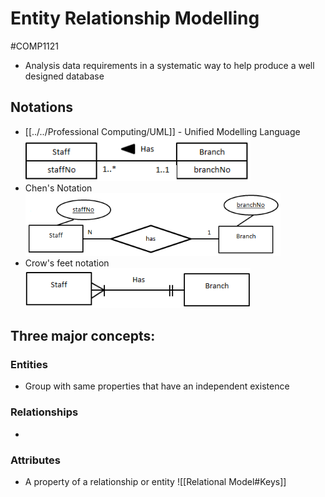 # Entity Relationship Modelling
#COMP1121
- Analysis data requirements in a systematic way to help produce a well designed database
## Notations
- [[../../Professional Computing/UML]] - Unified Modelling Language
![UMLExample](images/UMLExample.png)
-  Chen's Notation
![ChensExample](images/ChensExample.png)
- Crow's feet notation
![CrowsExample](images/CrowsExample.png)

## Three major concepts:
### Entities
- Group with same properties that have an independent existence
### Relationships
- 
### Attributes
- A property of a relationship or entity
![[Relational Model#Keys]]
